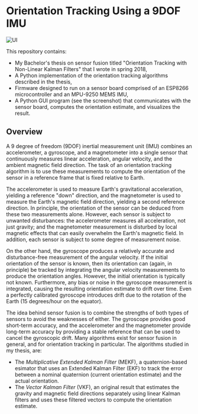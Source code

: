# Orientation Tracking Using a 9DOF IMU

![UI](https://github.com/samukallio/tracking/blob/main/media/screenshot.png?raw=true)

This repository contains:
* My Bachelor's thesis on sensor fusion titled "Orientation Tracking with Non-Linear Kalman Filters" that I wrote in spring 2018,
* A Python implementation of the orientation tracking algorithms described in the thesis,
* Firmware designed to run on a sensor board comprised of an ESP8266 microcontroller and an MPU-9250 MEMS IMU,
* A Python GUI program (see the screenshot) that communicates with the sensor board, computes the orientation estimate, and visualizes the result.

## Overview

A 9 degree of freedom (9DOF) inertial measurement unit (IMU) combines an accelerometer, a gyroscope, and a magnetometer into a single sensor that continuously measures linear acceleration, angular velocity, and the ambient magnetic field direction. The task of an orientation tracking algorithm is to use these measurements to compute the orientation of the sensor in a reference frame that is fixed relative to Earth.

The accelerometer is used to measure Earth's gravitational acceleration, yielding a reference "down" direction, and the magnetometer is used to measure the Earth's magnetic field direction, yielding a second reference direction. In principle, the orientation of the sensor can be deduced from these two measurements alone. However, each sensor is subject to unwanted disturbances: the accelerometer measures all acceleration, not just gravity; and the magnetometer measurement is disturbed by local magnetic effects that can easily overwhelm the Earth's magnetic field. In addition, each sensor is subject to some degree of measurement noise.

On the other hand, the gyroscope produces a relatively accurate and disturbance-free measurement of the angular velocity. If the initial orientation of the sensor is known, then its orientation can (again, in principle) be tracked by integrating the angular velocity measurements to produce the orientation angles. However, the initial orientation is typically not known. Furthermore, any bias or noise in the gyroscope measurement is integrated, causing the resulting orientation estimate to drift over time. Even a perfectly calibrated gyroscope introduces drift due to the rotation of the Earth (15 degrees/hour on the equator).

The idea behind sensor fusion is to combine the strengths of both types of sensors to avoid the weaknesses of either. The gyroscope provides good short-term accuracy, and the accelerometer and the magnetometer provide long-term accuracy by providing a stable reference that can be used to cancel the gyroscopic drift. Many algorithms exist for sensor fusion in general, and for orientation tracking in particular. The algorithms studied in my thesis, are:

* The _Multiplicative Extended Kalman Filter_ (MEKF), a quaternion-based esimator that uses an Extended Kalman Filter (EKF) to track the error between a nominal quaternion (current orientation estimate) and the actual orientation.
* The _Vector Kalman Filter_ (VKF), an original result that estimates the gravity and magnetic field directions separately using linear Kalman filters and uses these filtered vectors to compute the orientation estimate.
